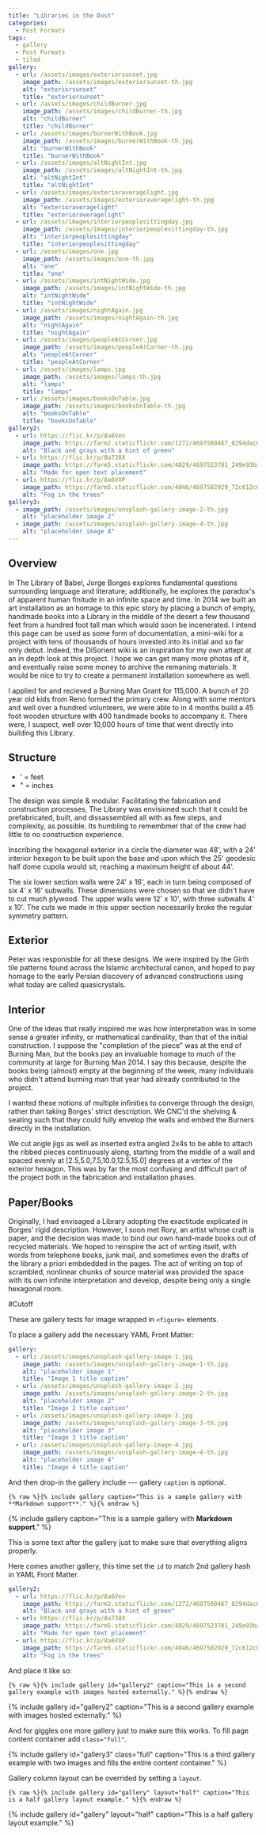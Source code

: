 ```yaml
---
title: "Libraries in the Dust"
categories:
  - Post Formats
tags:
  - gallery
  - Post Formats
  - tiled
gallery:
  - url: /assets/images/exteriorsunset.jpg
    image_path: /assets/images/exteriorsunset-th.jpg
    alt: "exteriorsunset"
    title: "exteriorsunset"
  - url: /assets/images/childBurner.jpg
    image_path: /assets/images/childBurner-th.jpg
    alt: "childBurner"
    title: "childBurner"
  - url: /assets/images/burnerWithBook.jpg
    image_path: /assets/images/burnerWithBook-th.jpg
    alt: "burnerWithBook"
    title: "burnerWithBook"
  - url: /assets/images/altNightInt.jpg
    image_path: /assets/images/altNightInt-th.jpg
    alt: "altNightInt"
    title: "altNightInt"
  - url: /assets/images/exterioraveragelight.jpg
    image_path: /assets/images/exterioraveragelight-th.jpg
    alt: "exterioraveragelight"
    title: "exterioraveragelight"
  - url: /assets/images/interiorpeoplesittingday.jpg
    image_path: /assets/images/interiorpeoplesittingday-th.jpg
    alt: "interiorpeoplesittingday"
    title: "interiorpeoplesittingday"
  - url: /assets/images/one.jpg
    image_path: /assets/images/one-th.jpg
    alt: "one"
    title: "one"
  - url: /assets/images/intNightWide.jpg
    image_path: /assets/images/intNightWide-th.jpg
    alt: "intNightWide"
    title: "intNightWide"
  - url: /assets/images/nightAgain.jpg
    image_path: /assets/images/nightAgain-th.jpg
    alt: "nightAgain"
    title: "nightAgain"
  - url: /assets/images/peopleAtCorner.jpg
    image_path: /assets/images/peopleAtCorner-th.jpg
    alt: "peopleAtCorner"
    title: "peopleAtCorner"
  - url: /assets/images/lamps.jpg
    image_path: /assets/images/lamps-th.jpg
    alt: "lamps"
    title: "lamps"
  - url: /assets/images/booksOnTable.jpg
    image_path: /assets/images/booksOnTable-th.jpg
    alt: "booksOnTable"
    title: "booksOnTable"
gallery2:
  - url: https://flic.kr/p/8a6Ven
    image_path: https://farm2.staticflickr.com/1272/4697500467_8294dac099_q.jpg
    alt: "Black and grays with a hint of green"
  - url: https://flic.kr/p/8a738X
    image_path: https://farm5.staticflickr.com/4029/4697523701_249e93ba23_q.jpg
    alt: "Made for open text placement"
  - url: https://flic.kr/p/8a6VXP
    image_path: https://farm5.staticflickr.com/4046/4697502929_72c612c636_q.jpg
    alt: "Fog in the trees"
gallery3:
  - image_path: /assets/images/unsplash-gallery-image-2-th.jpg
    alt: "placeholder image 2"
  - image_path: /assets/images/unsplash-gallery-image-4-th.jpg
    alt: "placeholder image 4"
---
```


##  Overview

  In The Library of Babel, Jorge Borges explores fundamental questions surrounding language and literature; additionally, he explores the paradox's of apparent human finitude in an infinite space and time.  In 2014 we built an art installation as an homage to this epic story by placing a bunch of empty, handmade books into a Library in the middle of the desert a few thousand feet from a hundred foot tall man which would soon be incenerated.  I intend this page can be used as some form of documentation, a mini-wiki for a project with tens of thousands of hours invested into its initial and so far only debut.  Indeed, the DiSorient wiki is an inspiration for my own attept at an in depth look at this project.  I hope we can get many more photos of it, and eventually raise some money to archive the remaning materials.  It would be nice to try to create a permanent installation somewhere as well.

  I applied for and recieved a Burning Man Grant for 115,000. A bunch of 20 year old kids from Reno formed the primary crew.  Along with some mentors and well over a hundred volunteers, we were able to in 4 months build a 45 foot wooden structure with 400 handmade books to accompany it.  There were, I suspect, well over 10,000 hours of time that went directly into building this Library.

##  Structure

* ' = feet
* " = inches

The design was simple & modular.  Facilitating the fabrication and construction processes, The Library was envisioned such that it could be prefabricated, built, and dissassembled all with as few steps, and complexity, as possible.  Its humbling to remembmer that of the crew had little to no construction experience.

Inscribing the hexagonal exterior in a circle the diameter was 48', with a 24' interior hexagon to be built upon the base and upon which the 25' geodesic half dome cupola would sit, reaching a maximum height of about 44'.


The six lower section walls were 24' x 16', each in turn being composed of six 4' x 16' subwalls.  These dimensions were chosen so that we didn't have to cut much plywood.  The upper walls were 12' x 10', with three subwalls 4' x 10'.  The cuts we made in this upper section necessarily broke the regular symmetry pattern.

## Exterior

Peter was responisble for all these designs.  We were inspired by the Girih tile patterns found across the Islamic architectural canon, and hoped to pay homage to the early Persian discovery of advanced constructions using what today are called quasicrystals.

## Interior


One of the ideas that really inspired me was how interpretation was in some sense a greater infinity, or mathematical cardinality, than that of the initial construction.  I suppose the "completion of the piece" was at the end of Burning Man, but the books pay an invaluable homage to much of the community at large for Burning Man 2014.  I say this because, despite the books being (almost) empty at the beginning of the week, many individuals who didn't attend burning man that year had already contributed to the project.

I wanted these notions of multiple infinities to converge through the design, rather than taking Borges' strict description.  We CNC'd the shelving & seating such that they could fully envelop the walls and embed the Burners directly in the installation.

We cut angle jigs as well as inserted extra angled 2x4s to be able to attach the ribbed pieces continuously along, starting from the middle of a wall and spaced evenly at
[2.5,5.0,7.5,10.0,12.5,15.0] degrees at a vertex of the exterior hexagon.  This was by far the most confusing and difficult part of the project both in the fabrication and installation phases.

## Paper/Books

  Originally, I had envisaged a Library adopting the exactitude explicated in Borges' rigid description.  However, I soon met Rory, an artist whose craft is paper, and the decision was made to bind our own hand-made books out of recycled materials.  We hoped to reinspire the act of writing itself, with words from telephone books, junk mail, and sometimes even the drafts of the library a priori embdedded in the pages.  The act of writing on top of scrambled, nonlinear chunks of source material was provided the space with its own infinite interpretation and develop, despite being only a single hexagonal room.

#Cutoff


These are gallery tests for image wrapped in `<figure>` elements.

To place a gallery add the necessary YAML Front Matter:

```yaml
gallery:
  - url: /assets/images/unsplash-gallery-image-1.jpg
    image_path: /assets/images/unsplash-gallery-image-1-th.jpg
    alt: "placeholder image 1"
    title: "Image 1 title caption"
  - url: /assets/images/unsplash-gallery-image-2.jpg
    image_path: /assets/images/unsplash-gallery-image-2-th.jpg
    alt: "placeholder image 2"
    title: "Image 2 title caption"
  - url: /assets/images/unsplash-gallery-image-3.jpg
    image_path: /assets/images/unsplash-gallery-image-3-th.jpg
    alt: "placeholder image 3"
    title: "Image 3 title caption"
  - url: /assets/images/unsplash-gallery-image-4.jpg
    image_path: /assets/images/unsplash-gallery-image-4-th.jpg
    alt: "placeholder image 4"
    title: "Image 4 title caption"
```

And then drop-in the gallery include --- gallery `caption` is optional.

```liquid
{% raw %}{% include gallery caption="This is a sample gallery with **Markdown support**." %}{% endraw %}
```

{% include gallery caption="This is a sample gallery with **Markdown support**." %}

This is some text after the gallery just to make sure that everything aligns properly.

Here comes another gallery, this time set the `id` to match 2nd gallery hash in YAML Front Matter.

```yaml
gallery2:
  - url: https://flic.kr/p/8a6Ven
    image_path: https://farm2.staticflickr.com/1272/4697500467_8294dac099_q.jpg
    alt: "Black and grays with a hint of green"
  - url: https://flic.kr/p/8a738X
    image_path: https://farm5.staticflickr.com/4029/4697523701_249e93ba23_q.jpg
    alt: "Made for open text placement"
  - url: https://flic.kr/p/8a6VXP
    image_path: https://farm5.staticflickr.com/4046/4697502929_72c612c636_q.jpg
    alt: "Fog in the trees"
```

And place it like so: 

```liquid
{% raw %}{% include gallery id="gallery2" caption="This is a second gallery example with images hosted externally." %}{% endraw %}
```

{% include gallery id="gallery2" caption="This is a second gallery example with images hosted externally." %}

And for giggles one more gallery just to make sure this works. To fill page content container add `class="full"`.

{% include gallery id="gallery3" class="full" caption="This is a third gallery example with two images and fills the entire content container." %}

Gallery column layout can be overrided by setting a `layout`.

```liquid
{% raw %}{% include gallery id="gallery" layout="half" caption="This is a half gallery layout example." %}{% endraw %}
```

{% include gallery id="gallery" layout="half" caption="This is a half gallery layout example." %}
